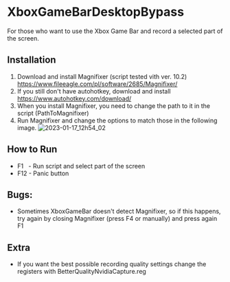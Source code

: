 # XboxGameBarDesktopBypass
For those who want to use the Xbox Game Bar and record a selected part of the screen.

## Installation
1) Download and install Magnifixer (script tested vith ver. 10.2) https://www.fileeagle.com/pl/software/2685/Magnifixer/
2) If you still don't have autohotkey, download and install https://www.autohotkey.com/download/
3) When you install Magnifixer, you need to change the path to it in the script (PathToMagnifixer)
4) Run Magnifixer and change the options to match those in the following image.
![2023-01-17_12h54_02](https://user-images.githubusercontent.com/20650591/212892458-f7a76876-0f45-4432-bdba-4209ebc08447.png)

## How to Run
- F1 ‎ ‎ ‎- Run script and select part of the screen
- F12 - Panic button

## Bugs:
- Sometimes XboxGameBar doesn't detect Magnifixer, so if this happens, try again by closing Magnifixer (press F4 or manually) and press again F1

## Extra
- If you want the best possible recording quality settings change the registers with BetterQualityNvidiaCapture.reg
